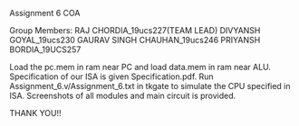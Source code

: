 Assignment 6 COA

Group Members:
	RAJ CHORDIA_19ucs227(TEAM LEAD)
	DIVYANSH GOYAL_19ucs230
	GAURAV SINGH CHAUHAN_19ucs246
	PRIYANSH BORDIA_19UCS257
	
Load the pc.mem in ram near PC and load data.mem in ram near ALU.
Specification of our ISA is given Specification.pdf. 
Run Assignment_6.v/Assignment_6.txt in tkgate to simulate the CPU specified in ISA.
Screenshots of all modules and main circuit is provided.

THANK YOU!!
